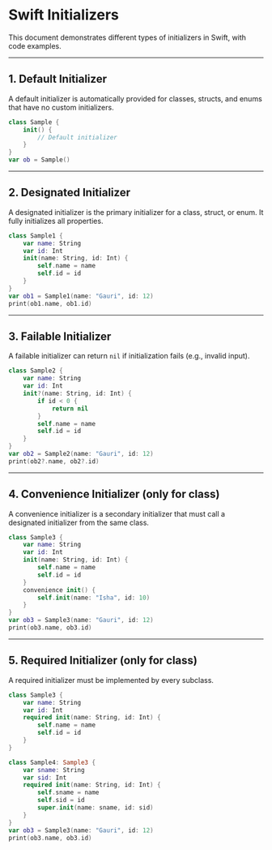 # Swift Initializers

This document demonstrates different types of initializers in Swift, with code examples.

---

## 1. Default Initializer

A default initializer is automatically provided for classes, structs, and enums that have no custom initializers.

```swift
class Sample {
    init() {
        // Default initializer
    }
}
var ob = Sample()
```

---

## 2. Designated Initializer

A designated initializer is the primary initializer for a class, struct, or enum. It fully initializes all properties.

```swift
class Sample1 {
    var name: String
    var id: Int
    init(name: String, id: Int) {
        self.name = name
        self.id = id
    }
}
var ob1 = Sample1(name: "Gauri", id: 12)
print(ob1.name, ob1.id)
```

---

## 3. Failable Initializer

A failable initializer can return `nil` if initialization fails (e.g., invalid input).

```swift
class Sample2 {
    var name: String
    var id: Int
    init?(name: String, id: Int) {
        if id < 0 {
            return nil
        }
        self.name = name
        self.id = id
    }
}
var ob2 = Sample2(name: "Gauri", id: 12)
print(ob2?.name, ob2?.id)
```

---

## 4. Convenience Initializer (only for class)

A convenience initializer is a secondary initializer that must call a designated initializer from the same class.

```swift
class Sample3 {
    var name: String
    var id: Int
    init(name: String, id: Int) {
        self.name = name
        self.id = id
    }
    convenience init() {
        self.init(name: "Isha", id: 10)
    }
}
var ob3 = Sample3(name: "Gauri", id: 12)
print(ob3.name, ob3.id)
```

---

## 5. Required Initializer (only for class)

A required initializer must be implemented by every subclass.

```swift
class Sample3 {
    var name: String
    var id: Int
    required init(name: String, id: Int) {
        self.name = name
        self.id = id
    }
}

class Sample4: Sample3 {
    var sname: String
    var sid: Int
    required init(name: String, id: Int) {
        self.sname = name
        self.sid = id
        super.init(name: sname, id: sid)
    }
}
var ob3 = Sample3(name: "Gauri", id: 12)
print(ob3.name, ob3.id)
```